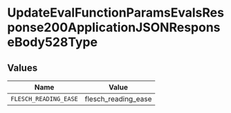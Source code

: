 # UpdateEvalFunctionParamsEvalsResponse200ApplicationJSONResponseBody528Type


## Values

| Name                  | Value                 |
| --------------------- | --------------------- |
| `FLESCH_READING_EASE` | flesch_reading_ease   |